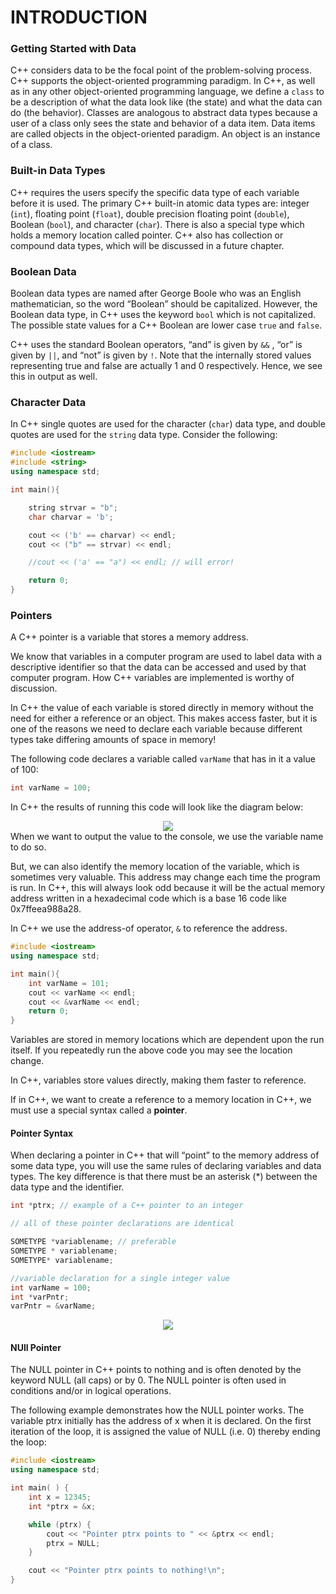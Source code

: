 # INTRODUCTION

### Getting Started with Data
C++ considers data to be the focal point of the problem-solving process. C++ supports the object-oriented programming paradigm. In C++, as well as in any other object-oriented programming language, we define a `class` to be a description of what the data look like (the state) and what the data can do (the behavior). Classes are analogous to abstract data types because a user of a class only sees the state and behavior of a data item. Data items are called objects in the object-oriented paradigm. An object is an instance of a class.

### Built-in Data Types
C++ requires the users specify the specific data type of each variable before it is used. The primary C++ built-in atomic data types are: integer (`int`), floating point (`float`), double precision floating point (`double`), Boolean (`bool`), and character (`char`). There is also a special type which holds a memory location called pointer. C++ also has collection or compound data types, which will be discussed in a future chapter.

### Boolean Data
Boolean data types are named after George Boole who was an English mathematician, so the word “Boolean” should be capitalized. However, the Boolean data type, in C++ uses the keyword `bool` which is not capitalized. The possible state values for a C++ Boolean are lower case `true` and `false`.

C++ uses the standard Boolean operators, “and” is given by `&&` , “or” is given by `||`, and “not” is given by `!`. Note that the internally stored values representing true and false are actually 1 and 0 respectively. Hence, we see this in output as well.

### Character Data
In C++ single quotes are used for the character (`char`) data type, and double quotes are used for the `string` data type. Consider the following:

```c++
#include <iostream>
#include <string>
using namespace std;

int main(){

    string strvar = "b";
    char charvar = 'b';

    cout << ('b' == charvar) << endl;
    cout << ("b" == strvar) << endl;

    //cout << ('a' == "a") << endl; // will error!

    return 0;
}
```

### Pointers
A C++ pointer is a variable that stores a memory address.

We know that variables in a computer program are used to label data with a descriptive identifier so that the data can be accessed and used by that computer program. How C++ variables are implemented is worthy of discussion.

In C++ the value of each variable is stored directly in memory without the need for either a reference or an object. This makes access faster, but it is one of the reasons we need to declare each variable because different types take differing amounts of space in memory!

The following code declares a variable called `varName` that has in it a value of 100:

```c++
int varName = 100;
```
In C++ the results of running this code will look like the diagram below:

<center><img src="https://runestone.academy/runestone/static/cppds/_images/cpp_var.png"></center>
When we want to output the value to the console, we use the variable name to do so.

But, we can also identify the memory location of the variable, which is sometimes very valuable. This address may change each time the program is run. In C++, this will always look odd because it will be the actual memory address written in a hexadecimal code which is a base 16 code like
0x7ffeea988a28.

In C++ we use the address-of operator, `&` to reference the address.
```c++
#include <iostream>
using namespace std;

int main(){
    int varName = 101;
    cout << varName << endl;
    cout << &varName << endl;
    return 0;
}
```
Variables are stored in memory locations which are dependent upon the run itself. If you repeatedly run the above code you may see the location change.

In C++, variables store values directly, making them faster to reference.

If in C++, we want to create a reference to a memory location in C++, we must use a special syntax called a **pointer**.

#### Pointer Syntax
When declaring a pointer in C++ that will “point” to the memory address of some data type, you will use the same rules of declaring variables and data types. The key difference is that there must be an asterisk (*) between the data type and the identifier.
```c++
int *ptrx; // example of a C++ pointer to an integer

// all of these pointer declarations are identical

SOMETYPE *variablename; // preferable
SOMETYPE * variablename;
SOMETYPE* variablename;

//variable declaration for a single integer value
int varName = 100;
int *varPntr;
varPntr = &varName;
```
<center><img src = "https://runestone.academy/runestone/static/cppds/_images/point2.png"></center>

#### NUll Pointer
The NULL pointer in C++ points to nothing and is often denoted by the keyword NULL (all caps) or by 0. The NULL pointer is often used in conditions and/or in logical operations.

The following example demonstrates how the NULL pointer works. The variable ptrx initially has the address of x when it is declared. On the first iteration of the loop, it is assigned the value of NULL (i.e. 0) thereby ending the loop:

```c++
#include <iostream>
using namespace std;

int main( ) {
    int x = 12345;
    int *ptrx = &x;

    while (ptrx) {
        cout << "Pointer ptrx points to " << &ptrx << endl;
        ptrx = NULL;
    }

    cout << "Pointer ptrx points to nothing!\n";
}
```



